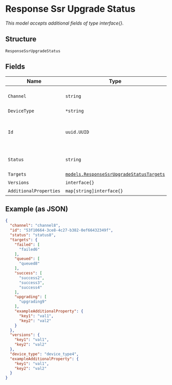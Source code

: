 
# Response Ssr Upgrade Status

*This model accepts additional fields of type interface{}.*

## Structure

`ResponseSsrUpgradeStatus`

## Fields

| Name | Type | Tags | Description |
|  --- | --- | --- | --- |
| `Channel` | `string` | Required | **Constraints**: *Minimum Length*: `1` |
| `DeviceType` | `*string` | Optional | - |
| `Id` | `uuid.UUID` | Required | Unique ID of the object instance in the Mist Organnization |
| `Status` | `string` | Required | **Constraints**: *Minimum Length*: `1` |
| `Targets` | [`models.ResponseSsrUpgradeStatusTargets`](../../doc/models/response-ssr-upgrade-status-targets.md) | Required | - |
| `Versions` | `interface{}` | Required | - |
| `AdditionalProperties` | `map[string]interface{}` | Optional | - |

## Example (as JSON)

```json
{
  "channel": "channel8",
  "id": "53f10664-3ce8-4c27-b382-0ef66432349f",
  "status": "status8",
  "targets": {
    "failed": [
      "failed6"
    ],
    "queued": [
      "queued8"
    ],
    "success": [
      "success2",
      "success3",
      "success4"
    ],
    "upgrading": [
      "upgrading9"
    ],
    "exampleAdditionalProperty": {
      "key1": "val1",
      "key2": "val2"
    }
  },
  "versions": {
    "key1": "val1",
    "key2": "val2"
  },
  "device_type": "device_type4",
  "exampleAdditionalProperty": {
    "key1": "val1",
    "key2": "val2"
  }
}
```

